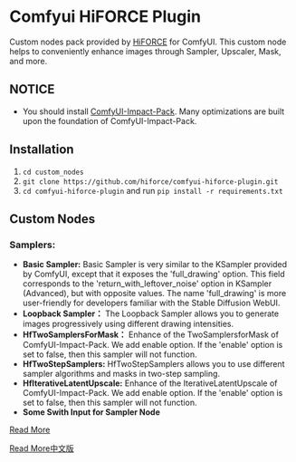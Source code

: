 # Comfyui HiFORCE Plugin


Custom nodes pack provided by [HiFORCE](https://www.hiforce.net) for ComfyUI. This custom node helps to conveniently enhance images through Sampler, Upscaler, Mask, and more.

## NOTICE 
* You should install [ComfyUI-Impact-Pack](https://github.com/ltdrdata/ComfyUI-Impact-Pack). Many optimizations are built upon the foundation of ComfyUI-Impact-Pack.

## Installation

1. `cd custom_nodes`
2. `git clone https://github.com/hiforce/comfyui-hiforce-plugin.git`
3. `cd comfyui-hiforce-plugin` and run `pip install -r requirements.txt`


## Custom Nodes
### Samplers:
* **Basic Sampler:** Basic Sampler is very similar to the KSampler provided by ComfyUI, except that it exposes the 'full_drawing' option. This field corresponds to the 'return_with_leftover_noise' option in KSampler (Advanced), but with opposite values. The name 'full_drawing' is more user-friendly for developers familiar with the Stable Diffusion WebUI.
* **Loopback Sampler：** The Loopback Sampler allows you to generate images progressively using different drawing intensities.
* **HfTwoSamplersForMask：** Enhance of the TwoSamplersforMask of ComfyUI-Impact-Pack. We add enable option. If the 'enable' option is set to false, then this sampler will not function.
* **HfTwoStepSamplers:** HfTwoStepSamplers allows you to use different sampler algorithms and masks in two-step sampling.
* **HfIterativeLatentUpscale:** Enhance of the IterativeLatentUpscale of ComfyUI-Impact-Pack. We add enable option. If the 'enable' option is set to false, then this sampler will not function.
* **Some Swith Input for Sampler Node**

[Read More](https://github.com/hiforce/comfyui-hiforce-plugin/wiki/Sampler-Nodes-Introduction)

[Read More中文版](https://hiforce.yuque.com/org-wiki-hiforce-kbgemz/fpx22q/gtf57av9gkvgek5p)
